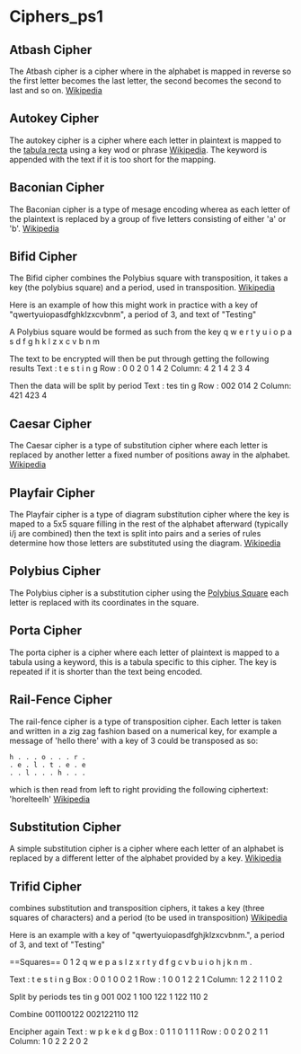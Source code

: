 # Ciphers_ps1

## Atbash Cipher
The Atbash cipher is a cipher where in the alphabet is mapped in reverse so the first letter becomes the last letter, the second becomes the second to last and so on. [Wikipedia](https://en.wikipedia.org/wiki/Atbash)

## Autokey Cipher
The autokey cipher is a cipher where each letter in plaintext is mapped to the [tabula recta](https://en.wikipedia.org/wiki/Tabula_recta) using a key wod or phrase [Wikipedia](https://en.wikipedia.org/wiki/Autokey_cipher). The keyword is appended with the text if it is too short for the mapping. 

## Baconian Cipher
The Baconian cipher is a type of mesage encoding wherea as each letter of the plaintext is replaced by a group of five letters consisting of either 'a' or 'b'. [Wikipedia](https://en.wikipedia.org/wiki/Bacon%27s_cipher)

## Bifid Cipher
The Bifid cipher combines the Polybius square with transposition, it takes a key (the polybius square) and a period, used in transposition. [Wikipedia](https://en.wikipedia.org/wiki/Bifid_cipher)

Here is an example of how this might work in practice with a key of "qwertyuiopasdfghklzxcvbnm", a period of 3, and text of "Testing"

A Polybius square would be formed as such from the key
q w e r t
y u i o p
a s d f g
h k l z x
c v b n m

The text to be encrypted will then be put through getting the following results
Text  : t e s t i n g
Row   : 0 0 2 0 1 4 2
Column: 4 2 1 4 2 3 4

Then the data will be split by period
Text  : tes tin g
Row   : 002 014 2
Column: 421 423 4

## Caesar Cipher
The Caesar cipher is a type of substitution cipher where each letter is replaced by another letter a fixed number of positions away in the alphabet. [Wikipedia](https://en.wikipedia.org/wiki/Caesar_cipher)

## Playfair Cipher
The Playfair cipher is a type of diagram substitution cipher where the key is maped to a 5x5 square filling in the rest of the alphabet afterward (typically i/j are combined) then the text is split into pairs and a series of rules determine how those letters are substituted using the diagram. 
[Wikipedia](https://en.wikipedia.org/wiki/Playfair_cipher)

## Polybius Cipher
The Polybius cipher is a substitution cipher using the [Polybius Square](https://en.wikipedia.org/wiki/Polybius_square) each letter is replaced with its coordinates in the square. 

## Porta Cipher
The porta cipher is a cipher where each letter of plaintext is mapped to a tabula using a keyword, this is a tabula specific to this cipher. The key is repeated if it is shorter than the text being encoded. 

## Rail-Fence Cipher
The rail-fence cipher is a type of transposition cipher. Each letter is taken and written in a zig zag fashion based on a numerical key, for example a message of 'hello there' with a key of 3 could be transposed as so:
```
h . . . o . . . r . 
. e . l . t . e . e 
. . l . . . h . . . 
```
which is then read from left to right providing the following ciphertext: 'horelteelh'
[Wikipedia](https://en.wikipedia.org/wiki/Rail_fence_cipher)

## Substitution Cipher
A simple substitution cipher is a cipher where each letter of an alphabet is replaced by a different letter of the alphabet provided by a key. [Wikipedia](https://en.wikipedia.org/wiki/Substitution_cipher)

## Trifid Cipher
combines substitution and transposition ciphers, it takes a key (three squares of characters) and a period (to be used in transposition)
[Wikipedia](https://en.wikipedia.org/wiki/Trifid_cipher)

Here is an example with a key of "qwertyuiopasdfghjklzxcvbnm.", a period of 3, and text of "Testing"

==Squares==
  0       1       2
q w e   p a s   l z x
r t y   d f g   c v b 
u i o   h j k   n m .

Text  : t e s t i n g
Box   : 0 0 1 0 0 2 1
Row   : 1 0 0 1 2 2 1
Column: 1 2 2 1 1 0 2

Split by periods
tes tin g
001 002 1
100 122 1
122 110 2

Combine
001100122 002122110 112

Encipher again
Text  : w p k e k d g
Box   : 0 1 1 0 1 1 1
Row   : 0 0 2 0 2 1 1
Column: 1 0 2 2 2 0 2

